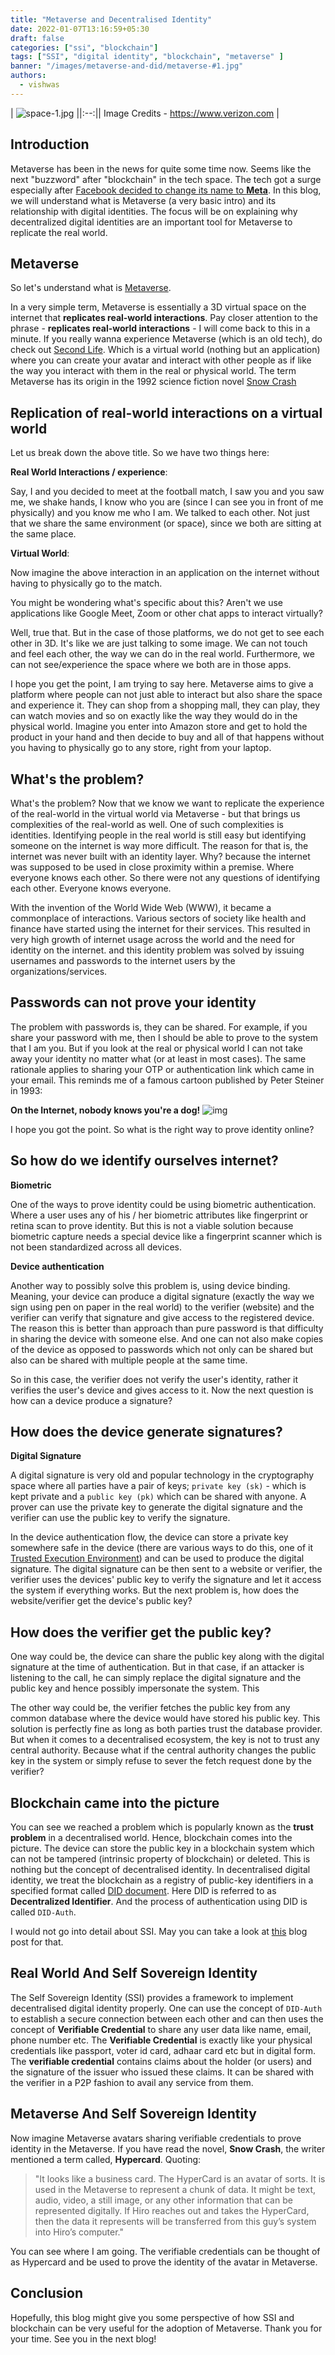 ```yaml
---
title: "Metaverse and Decentralised Identity"
date: 2022-01-07T13:16:59+05:30
draft: false
categories: ["ssi", "blockchain"]
tags: ["SSI", "digital identity", "blockchain", "metaverse" ]
banner: "/images/metaverse-and-did/metaverse-#1.jpg" 
authors:
  - vishwas
---
```


| ![space-1.jpg](images/metaverse-and-did/metaverse-#1.jpg) ||:--:|| Image Credits - https://www.verizon.com |



## Introduction

Metaverse has been in the news for quite some time now. Seems like the next "buzzword" after "blockchain" in the tech space. The tech got a surge especially after [Facebook decided to change its name to **Meta**](https://www.cnbc.com/2021/10/28/facebook-changes-company-name-to-meta.html). In this blog, we will understand what is Metaverse (a very basic intro) and its relationship with digital identities. The focus will be on explaining why decentralized digital identities are an important tool for Metaverse to replicate the real world.


## Metaverse 

So let's understand what is [Metaverse](https://en.wikipedia.org/wiki/Metaverse). 

In a very simple term, Metaverse is essentially a 3D virtual space on the internet that **replicates real-world interactions**. Pay closer attention to the phrase - **replicates real-world interactions** - I will come back to this in a minute. If you really wanna experience Metaverse (which is an old tech),  do check out [Second Life](https://en.wikipedia.org/wiki/Second_Life). Which is a virtual world (nothing but an application) where you can create your avatar and interact with other people as if like the way you interact with them in the real or physical world.  The term Metaverse has its origin in the 1992 science fiction novel [Snow Crash](https://en.wikipedia.org/wiki/Snow_Crash) 


## Replication of real-world interactions on a virtual world

Let us break down the above title. So we have two things here:

**Real World Interactions / experience**: 

Say, I and you decided to meet at the football match, I saw you and you saw me, we shake hands, I know who you are (since I can see you in front of me physically) and you know me who I am. We talked to each other. Not just that we share the same environment (or space), since we both are sitting at the same place. 

**Virtual World**: 

Now imagine the above interaction in an application on the internet without having to physically go to the match. 

You might be wondering what's specific about this? Aren't we use applications like Google Meet, Zoom or other chat apps to interact virtually?

Well, true that. But in the case of those platforms, we do not get to see each other in 3D. It's like we are just talking to some image. We can not touch and feel each other, the way we can do in the real world. Furthermore, we can not see/experience the space where we both are in those apps. 

I hope you get the point, I am trying to say here. Metaverse aims to give a platform where people can not just able to interact but also share the space and experience it. They can shop from a shopping mall, they can play, they can watch movies and so on exactly like the way they would do in the physical world. Imagine you enter into Amazon store and get to hold the product in your hand and then decide to buy and all of that happens without you having to physically go to any store, right from your laptop. 


## What's the problem?

What's the problem? Now that we know we want to replicate the experience of the real-world in the virtual world via Metaverse - but that brings us complexities of the real-world as well. One of such complexities is identities. Identifying people in the real world is still easy but identifying someone on the internet is way more difficult. The reason for that is, the internet was never built with an identity layer. Why? because the internet was supposed to be used in close proximity within a premise. Where everyone knows each other. So there were not any questions of identifying each other. Everyone knows everyone.

With the invention of the World Wide Web (WWW), it became a commonplace of interactions. Various sectors of society like health and finance have started using the internet for their services. This resulted in very high growth of internet usage across the world and the need for identity on the internet. and this identity problem was solved by issuing usernames and passwords to the internet users by the organizations/services.


## Passwords can not prove your identity

The problem with passwords is, they can be shared. For example, if you share your password with me, then I should be able to prove to the system that I am you. But if you look at the real or physical world I can not take away your identity no matter what (or at least in most cases). The same rationale applies to sharing your OTP or authentication link which came in your email. This reminds me of a famous cartoon published by  Peter Steiner in 1993: 

**On the Internet, nobody knows you're a dog!**
![img](https://upload.wikimedia.org/wikipedia/en/f/f8/Internet_dog.jpg)

I hope you got the point. So what is the right way to prove identity online? 

## So how do we identify ourselves internet?

**Biometric**

One of the ways to prove identity could be using biometric authentication. Where a user uses any of his / her biometric attributes like fingerprint or retina scan to prove identity. But this is not a viable solution because biometric capture needs a special device like a fingerprint scanner which is not been standardized across all devices. 

**Device authentication**

Another way to possibly solve this problem is, using device binding. Meaning, your device can produce a digital signature (exactly the way we sign using pen on paper in the real world) to the verifier (website) and the verifier can verify that signature and give access to the registered device. The reason this is better than approach than pure password is that difficulty in sharing the device with someone else. And one can not also make copies of the device as opposed to passwords which not only can be shared but also can be shared with multiple people at the same time. 

So in this case, the verifier does not verify the user's identity, rather it verifies the user's device and gives access to it. Now the next question is how can a device produce a signature? 

## How does the device generate signatures?

**Digital Signature**

A digital signature is very old and popular technology in the cryptography space where all parties have a pair of keys; `private key (sk)` -  which is kept private and a `public key (pk)` which can be shared with anyone. A prover can use the private key to generate the digital signature and the verifier can use the public key to verify the signature. 

In the device authentication flow, the device can store a private key somewhere safe in the device (there are various ways to do this, one of it [Trusted Execution Environment](https://en.wikipedia.org/wiki/Trusted_execution_environment)) and can be used to produce the digital signature. The digital signature can be then sent to a website or verifier, the verifier uses the devices' public key to verify the signature and let it access the system if everything works.  But the next problem is, how does the website/verifier get the device's public key? 

## How does the verifier get the public key? 

One way could be, the device can share the public key along with the digital signature at the time of authentication.  But in that case, if an attacker is listening to the call, he can simply replace the digital signature and the public key and hence possibly impersonate the system. This

The other way could be, the verifier fetches the public key from any common database where the device would have stored his public key. This solution is perfectly fine as long as both parties trust the database provider. But when it comes to a decentralised ecosystem, the key is not to trust any central authority. Because what if the central authority changes the public key in the system or simply refuse to sever the fetch request done by the verifier? 

## Blockchain came into the picture

You can see we reached a problem which is popularly known as the **trust problem** in a decentralised world. Hence, blockchain comes into the picture. The device can store the public key in a blockchain system which can not be tampered (intrinsic property of blockchain) or deleted. This is nothing but the concept of decentralised identity. In decentralised digital identity, we treat the blockchain as a registry of public-key identifiers in a specified format called [DID document](https://w3c-ccg.github.io/did-primer/). Here DID is referred to as **Decentralized Identifier**. And the process of authentication using DID is called `DID-Auth`.


I would not go into detail about SSI. May you can take a look at [this](https://labs.hypersign.id/posts/ssi-detail/) blog post for that.  


## Real World And Self Sovereign Identity

The Self Sovereign Identity (SSI) provides a framework to implement decentralised digital identity properly. One can use the concept of  `DID-Auth` to establish a secure connection between each other and can then uses the concept of **Verifiable Credential** to share any user data like name, email, phone number etc. The **Verifiable Credential** is exactly like your physical credentials like passport, voter id card, adhaar card etc but in digital form. The **verifiable credential** contains claims about the holder (or users) and the signature of the issuer who issued these claims. It can be shared with the verifier in a P2P fashion to avail any service from them. 

## Metaverse And Self Sovereign Identity

Now imagine Metaverse avatars sharing verifiable credentials to prove identity in the Metaverse. If you have read the novel, **Snow Crash**, the writer mentioned a term called, **Hypercard**. Quoting: 

> "It looks like a business card. The HyperCard is an avatar of sorts. It is used in the Metaverse to represent a chunk of data. It might be text, audio, video, a still image, or any other information that can be represented digitally. If Hiro reaches out and takes the HyperCard, then the data it represents will be transferred from this guy’s system into Hiro’s computer."

You can see where I am going. The verifiable credentials can be thought of as Hypercard and be used to prove the identity of the avatar in Metaverse.


## Conclusion


Hopefully, this blog might give you some perspective of how SSI and blockchain can be very useful for the adoption of Metaverse. Thank you for your time. See you in the next blog!





